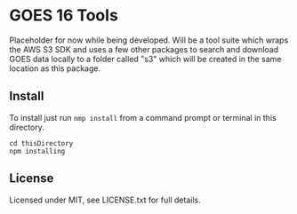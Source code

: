 # GOES 16 Tools

Placeholder for now while being developed. Will be a tool suite which wraps the AWS S3 SDK and uses a few other packages to search and download GOES data locally to a folder called "s3" which will be created in the same location as this package.


## Install

To install just run ```nmp install``` from a command prompt or terminal in this directory.

```
cd thisDirectory
npm installing
```


## License 

Licensed under MIT, see LICENSE.txt for full details.